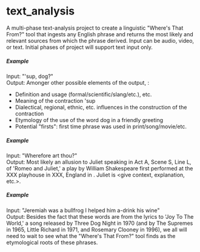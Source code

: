# text_analysis

A multi-phase text-analysis project to create a linguistic "Where's That From?" tool that ingests any English phrase and returns the most likely and relevant sources from which the phrase derived. Input can be audio, video, or text. Initial phases of project will support text input only.

##### Example
Input: "'sup, dog?"  
Output: Amonger other possible elements of the output, :
 - Definition and usage (formal/scientific/slang/etc.), etc.
 - Meaning of the contraction 'sup
 - Dialectical, regional, ethnic, etc. influences in the construction of the contraction
 - Etymology of the use of the word dog in a friendly greeting
 - Potential "firsts": first time phrase was used in print/song/movie/etc.
 
##### Example
Input: "Wherefore art thou?"  
Output: Most likely an allusion to Juliet speaking in Act A, Scene S, Line L, of 'Romeo and Juliet,' a play by William Shakespeare first performed at the XXX playhouse in XXX, England in <date>. Juliet is <give context, explanation, etc.>.

##### Example
Input: "Jeremiah was a bullfrog I helped him a-drink his wine"  
Output: Besides the fact that these words are from the lyrics to 'Joy To The World,' a song released by Three Dog Night in 1970 (and by The Supremes in 1965, Little Richard in 1971, and Rosemary Clooney in 1996), we all will need to wait to see what the "Where's That From?" tool finds as the etymological roots of these phrases.

